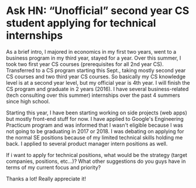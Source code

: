 # Ask HN: “Unofficial” second year CS student applying for technical internships

As a brief intro, I majored in economics in my first two years, went to a business program in my third year, stayed for a year. Over this summer, I took two first year CS courses (prerequisites for all 2nd year CS). Transferred to a CS program starting this Sept., taking mostly second year CS courses and two third year CS courses. So basically my CS knowledge level is at a second year level, but my official year is 4th year. I will finish the CS program and graduate in 2 years (2016). I have several business-related (tech consulting over this summer) internships over the past 4 summers since high school.<p>Starting this year, I have been starting working on side projects (web apps) but mostly front-end stuff for now. I have applied to Google&#x27;s Engineering Practicum program and was informed that I wasn&#x27;t eligible because I was not going to be graduating in 2017 or 2018. I was debating on applying for the normal SE positions because of my limited technical skills holding me back. I applied to several product manager intern positions as well.<p>If i want to apply for technical positions, what would be the strategy (target companies, positions, etc...)? What other suggestions do you guys have in terms of my current focus and priority?<p>Thanks a lot! Really appreciate it!
